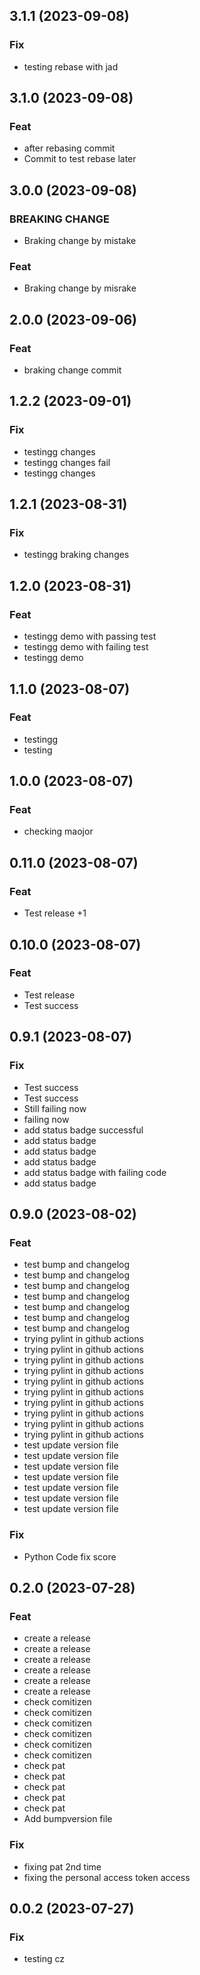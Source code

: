 ## 3.1.1 (2023-09-08)

### Fix

- testing rebase with jad

## 3.1.0 (2023-09-08)

### Feat

- after rebasing commit
- Commit to test rebase later

## 3.0.0 (2023-09-08)

### BREAKING CHANGE

- Braking change by mistake

### Feat

- Braking change by misrake

## 2.0.0 (2023-09-06)

### Feat

- braking change commit

## 1.2.2 (2023-09-01)

### Fix

- testingg changes
- testingg changes fail
- testingg changes

## 1.2.1 (2023-08-31)

### Fix

- testingg braking changes

## 1.2.0 (2023-08-31)

### Feat

- testingg demo with passing test
- testingg demo with failing test
- testingg demo

## 1.1.0 (2023-08-07)

### Feat

- testingg
- testing

## 1.0.0 (2023-08-07)

### Feat

- checking maojor

## 0.11.0 (2023-08-07)

### Feat

- Test release +1

## 0.10.0 (2023-08-07)

### Feat

- Test release
- Test success

## 0.9.1 (2023-08-07)

### Fix

- Test success
- Test success
- Still failing now
- failing now
- add status badge successful
- add status badge
- add status badge
- add status badge
- add status badge with failing code
- add status badge

## 0.9.0 (2023-08-02)

### Feat

- test bump and changelog
- test bump and changelog
- test bump and changelog
- test bump and changelog
- test bump and changelog
- test bump and changelog
- test bump and changelog
- trying pylint in github actions
- trying pylint in github actions
- trying pylint in github actions
- trying pylint in github actions
- trying pylint in github actions
- trying pylint in github actions
- trying pylint in github actions
- trying pylint in github actions
- trying pylint in github actions
- trying pylint in github actions
- test update version file
- test update version file
- test update version file
- test update version file
- test update version file
- test update version file
- test update version file

### Fix

- Python Code fix score

## 0.2.0 (2023-07-28)

### Feat

- create a release
- create a release
- create a release
- create a release
- create a release
- create a release
- check comitizen
- check comitizen
- check comitizen
- check comitizen
- check comitizen
- check comitizen
- check pat
- check pat
- check pat
- check pat
- check pat
- Add bumpversion file

### Fix

- fixing pat 2nd time
- fixing the personal access token access

## 0.0.2 (2023-07-27)

### Fix

- testing cz
